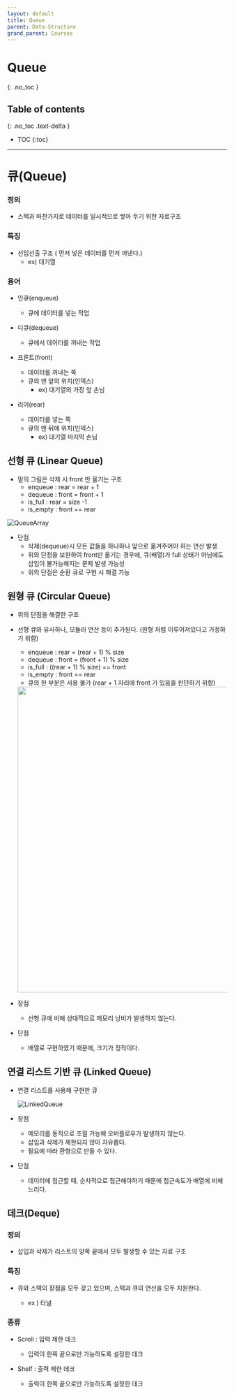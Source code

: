 ```yaml
---
layout: default
title: Queue
parent: Data-Structure
grand_parent: Courses
---
```


# Queue
{: .no_toc }

## Table of contents
{: .no_toc .text-delta }

- TOC
{:toc}

---

# 큐(Queue)

### 정의

- 스택과 마찬가지로 데이터를 일시적으로 쌓아 두기 위한 자료구조

### 특징

- 선입선출 구조 ( 먼저 넣은 데이터를 먼저 꺼낸다.)
  - ex) 대기열

### 용어

- 인큐(enqueue)

  - 큐에 데이터를 넣는 작업

- 디큐(dequeue)

  - 큐에서 데이터를 꺼내는 작업

- 프론트(front)

  - 데이터를 꺼내는 쪽
  - 큐의 맨 앞의 위치(인덱스)
    - ex) 대기열의 가장 앞 손님

- 리어(rear)
  - 데이터를 넣는 쪽
  - 큐의 맨 뒤에 위치(인덱스)
    - ex) 대기열 마지막 손님

## 선형 큐 (Linear Queue)

- 밑의 그림은 삭제 시 front 만 옮기는 구조
  - enqueue : rear = rear + 1
  - dequeue : front = front + 1
  - is_full : rear = size -1
  - is_empty : front == rear

![QueueArray](https://user-images.githubusercontent.com/88774925/204083365-1360ffc3-020e-4d35-91d8-ce9616375e72.jpg)

- 단점
  - 삭제(dequeue)시 모든 값들을 하나하나 앞으로 옮겨주어야 하는 연산 발생
  - 위의 단점을 보완하여 front만 옮기는 경우에, 큐(배열)가 full 상태가 아님에도 삽입이 불가능해지는 문제 발생 가능성
  - 위의 단점은 순환 큐로 구현 시 해결 가능

## 원형 큐 (Circular Queue)

- 위의 단점을 해결한 구조

- 선형 큐와 유사하나, 모듈러 연산 등이 추가된다. (원형 처럼 이루어져있다고 가정하기 위함)

  - enqueue : rear = (rear + 1) % size
  - dequeue : front = (front + 1) % size
  - is_full : ((rear + 1) % size) == front
  - is_empty : front == rear
  - 큐의 한 부분은 사용 불가 (rear + 1 자리에 front 가 있음을 판단하기 위함)

  <img src = "https://user-images.githubusercontent.com/88774925/204096370-8ca1d47b-f261-4469-8b5d-0ce514da4659.jpg" width = "700, height = 700"/>

- 장점

  - 선형 큐에 비해 상대적으로 메모리 낭비가 발생하지 않는다.

- 단점
  - 배열로 구현하였기 때문에, 크기가 정적이다.

## 연결 리스트 기반 큐 (Linked Queue)

- 연결 리스트를 사용해 구현한 큐

  ![LinkedQueue](https://velog.velcdn.com/images/belper6/post/980d5f25-a1c3-4bc1-b4ef-0da4b231ada3/image.png)

- 장점

  - 메모리를 동적으로 조절 가능해 오버플로우가 발생하지 않는다.
  - 삽입과 삭제가 제한되지 않아 자유롭다.
  - 필요에 따라 환형으로 만들 수 있다.

- 단점
  - 데이터에 접근할 때, 순차적으로 접근해야하기 때문에 접근속도가 배열에 비해 느리다.

## 데크(Deque)

### 정의

- 삽입과 삭제가 리스트의 양쪽 끝에서 모두 발생할 수 있는 자료 구조

### 특징

- 큐와 스택의 장점을 모두 갖고 있으며, 스택과 큐의 연산을 모두 지원한다.

  - ex ) 터널

### 종류

- Scroll : 입력 제한 데크

  - 입력이 한쪽 끝으로만 가능하도록 설정한 데크

- Shelf : 출력 제한 데크

  - 출력이 한쪽 끝으로만 가능하도록 설정한 데크
